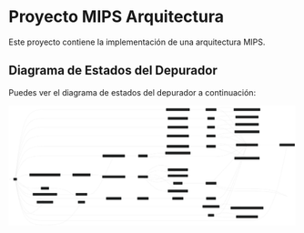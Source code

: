 # Proyecto MIPS Arquitectura

Este proyecto contiene la implementación de una arquitectura MIPS.

## Diagrama de Estados del Depurador

Puedes ver el diagrama de estados del depurador a continuación:

![Diagrama de Estados del Depurador](scripts/Debugger_State_Diagram.svg)